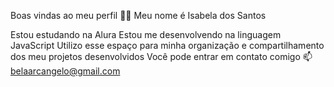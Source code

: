 Boas vindas ao meu perfil 💙💙
Meu nome é Isabela dos Santos

Estou estudando na Alura
Estou me desenvolvendo na linguagem JavaScript
Utilizo esse espaço para minha organização e compartilhamento dos meu projetos desenvolvidos
Você pode entrar em contato comigo 📫
belaarcangelo@gmail.com
